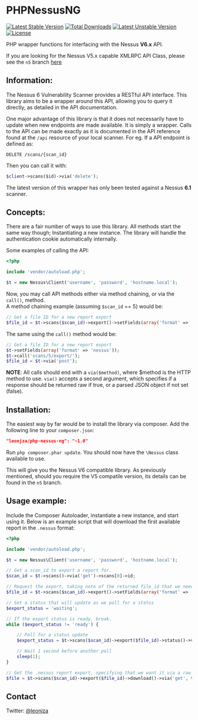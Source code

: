 PHPNessusNG
===========
[![Latest Stable Version](https://poser.pugx.org/leonjza/php-nessus-ng/v/stable.svg)](https://packagist.org/packages/leonjza/php-nessus-ng) [![Total Downloads](https://poser.pugx.org/leonjza/php-nessus-ng/downloads.svg)](https://packagist.org/packages/leonjza/php-nessus-ng) [![Latest Unstable Version](https://poser.pugx.org/leonjza/php-nessus-ng/v/unstable.svg)](https://packagist.org/packages/leonjza/php-nessus-ng) [![License](https://poser.pugx.org/leonjza/php-nessus-ng/license.svg)](https://packagist.org/packages/leonjza/php-nessus-ng)

PHP wrapper functions for interfacing with the Nessus **V6.x** API.

If you are looking for the Nessus V5.x capable XMLRPC API Class, please see the `n5` branch [here](https://github.com/leonjza/PHPNessusNG/tree/n5)

Information:
-----------
The Nessus 6 Vulnerability Scanner provides a RESTful API interface. This library aims to be a wrapper around this API, allowing you to query it directly, as detailed in the API documentation.

One major advantage of this library is that it does not necessarily have to update when new endpoints are made available. It is simply a wrapper. Calls to the API can be made exactly as it is documented in the API reference found at the `/api` resource of your local scanner. For eg. If a API endpoint is defined as:

```text
DELETE /scans/{scan_id}
```

Then you can call it with:

```php
$client->scans($id)->via('delete');
```

The latest version of this wrapper has only been tested against a Nessus **6.1** scanner.

Concepts:
---------
There are a fair number of ways to use this library. All methods start the same way though; Instantiating a new instance. The library will handle the authentication cookie automatically internally.

Some examples of calling the API:

```php
<?php

include 'vendor/autoload.php';

$t = new Nessus\Client('username', 'password', 'hostname.local');
```

Now, you may call API methods either via method chaining, or via the `call()`, method.  
A method chaining example (assuming `$scan_id` == 5) would be:

```php
// Get a file ID for a new report export
$file_id = $t->scans($scan_id)->export()->setFields(array('format' => 'nessus'))->via('post');
```

The same using the `call()` method would be:

```php
// Get a file ID for a new report export
$t->setFields(array('format' => 'nessus'));
$t->call('scans/5/export/');
$file_id = $t->via('post');
```

**NOTE**: All calls should end with a `via($method)`, where $method is the HTTP method to use. `via()` accepts a second argument, which specifies if a response should be returned raw if true, or a parsed JSON object if not set (false).

Installation:
------------
The easiest way by far would be to install the library via composer. Add the following line to your `composer.json`:

```json
"leonjza/php-nessus-ng": "~1.0"
```

Run `php composer.phar update`. You should now have the `\Nessus` class available to use.

This will give you the Nessus V6 compatible library. As previously mentioned, should you require the V5 compatile version, its details can be found in the `n5` branch.

Usage example:
---------------
Include the Composer Autoloader, instantiate a new instance, and start using it. Below is an example script that will download the first available report in the `.nessus` format:

```php
<?php

include 'vendor/autoload.php';

$t = new Nessus\Client('username', 'password', 'hostname.local');

// Get a scan_id to export a report for.
$scan_id = $t->scans()->via('get')->scans[0]->id;

// Request the export, taking note of the returned file_id that we need.
$file_id = $t->scans($scan_id)->export()->setFields(array('format' => 'nessus'))->via('post')->file;

// Set a status that will update as we poll for a status
$export_status = 'waiting';

// If the export status is ready, break.
while ($export_status != 'ready') {

    // Poll for a status update
    $export_status = $t->scans($scan_id)->export($file_id)->status()->via('get')->status;

    // Wait 1 second before another poll
    sleep(1);
}

// Get the .nessus report export, specifying that we want it via a raw get
$file = $t->scans($scan_id)->export($file_id)->download()->via('get', true);
```

Contact
-------
Twitter: [@leonjza](https://twitter.com/leonjza)
